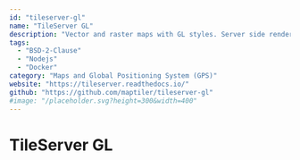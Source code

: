 ```yaml
---
id: "tileserver-gl"
name: "TileServer GL"
description: "Vector and raster maps with GL styles. Server side rendering by Mapbox GL Native. Map tile server for Mapbox GL JS, Android, iOS, Leaflet, OpenLayers, GIS via WMTS, etc."
tags:
  - "BSD-2-Clause"
  - "Nodejs"
  - "Docker"
category: "Maps and Global Positioning System (GPS)"
website: "https://tileserver.readthedocs.io/"
github: "https://github.com/maptiler/tileserver-gl"
#image: "/placeholder.svg?height=300&width=400"
---
```


# TileServer GL
